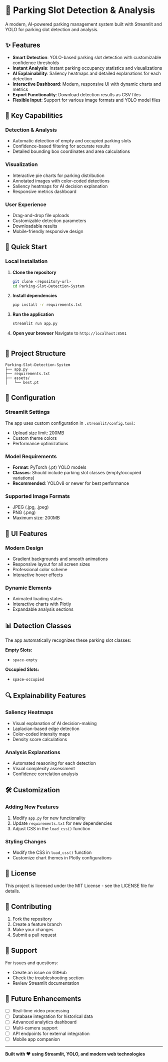 # 🚗 Parking Slot Detection & Analysis

A modern, AI-powered parking management system built with Streamlit and YOLO for parking slot detection and analysis.

## ✨ Features

- **Smart Detection**: YOLO-based parking slot detection with customizable confidence thresholds
- **Instant Analysis**: Instant parking occupancy statistics and visualizations
- **AI Explainability**: Saliency heatmaps and detailed explanations for each detection
- **Interactive Dashboard**: Modern, responsive UI with dynamic charts and metrics
- **Export Functionality**: Download detection results as CSV files
- **Flexible Input**: Support for various image formats and YOLO model files

## 🎯 Key Capabilities

### Detection & Analysis
- Automatic detection of empty and occupied parking slots
- Confidence-based filtering for accurate results
- Detailed bounding box coordinates and area calculations

### Visualization
- Interactive pie charts for parking distribution
- Annotated images with color-coded detections
- Saliency heatmaps for AI decision explanation
- Responsive metrics dashboard

### User Experience
- Drag-and-drop file uploads
- Customizable detection parameters
- Downloadable results
- Mobile-friendly responsive design

## 🚀 Quick Start

### Local Installation

1. **Clone the repository**
   ```bash
   git clone <repository-url>
   cd Parking-Slot-Detection-System
   ```

2. **Install dependencies**
   ```bash
   pip install -r requirements.txt
   ```

3. **Run the application**
   ```bash
   streamlit run app.py
   ```

4. **Open your browser**
   Navigate to `http://localhost:8501`

   ```

## 📁 Project Structure

```
Parking-Slot-Detection-System
├── app.py
├── requirements.txt
├── assets/
│   └── best.pt
```

## 🔧 Configuration

### Streamlit Settings
The app uses custom configuration in `.streamlit/config.toml`:
- Upload size limit: 200MB
- Custom theme colors
- Performance optimizations

### Model Requirements
- **Format**: PyTorch (.pt) YOLO models
- **Classes**: Should include parking slot classes (empty/occupied variations)
- **Recommended**: YOLOv8 or newer for best performance

### Supported Image Formats
- JPEG (.jpg, .jpeg)
- PNG (.png)
- Maximum size: 200MB

## 🎨 UI Features

### Modern Design
- Gradient backgrounds and smooth animations
- Responsive layout for all screen sizes
- Professional color scheme
- Interactive hover effects

### Dynamic Elements
- Animated loading states
- Interactive charts with Plotly
- Expandable analysis sections

## 📊 Detection Classes

The app automatically recognizes these parking slot classes:

**Empty Slots:**
- `space-empty`

**Occupied Slots:**
- `space-occupied`

## 🔍 Explainability Features

### Saliency Heatmaps
- Visual explanation of AI decision-making
- Laplacian-based edge detection
- Color-coded intensity maps
- Density score calculations

### Analysis Explanations
- Automated reasoning for each detection
- Visual complexity assessment
- Confidence correlation analysis


## 🛠️ Customization

### Adding New Features
1. Modify `app.py` for new functionality
2. Update `requirements.txt` for new dependencies
3. Adjust CSS in the `load_css()` function

### Styling Changes
- Modify the CSS in `load_css()` function
- Customize chart themes in Plotly configurations


## 📝 License

This project is licensed under the MIT License - see the LICENSE file for details.

## 🤝 Contributing

1. Fork the repository
2. Create a feature branch
3. Make your changes
4. Submit a pull request

## 📧 Support

For issues and questions:
- Create an issue on GitHub
- Check the troubleshooting section
- Review Streamlit documentation

## 🚀 Future Enhancements

- [ ] Real-time video processing
- [ ] Database integration for historical data
- [ ] Advanced analytics dashboard
- [ ] Multi-camera support
- [ ] API endpoints for external integration
- [ ] Mobile app companion

---

**Built with ❤️ using Streamlit, YOLO, and modern web technologies**

